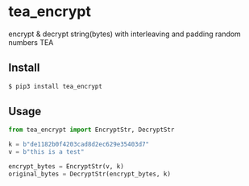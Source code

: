 # tea_encrypt

encrypt & decrypt string(bytes) with interleaving and padding random numbers TEA


## Install
   
```bash
$ pip3 install tea_encrypt
```

## Usage
```python
from tea_encrypt import EncryptStr, DecryptStr

k = b"de1182b0f4203cad8d2ec629e35403d7"
v = b"this is a test"

encrypt_bytes = EncryptStr(v, k)
original_bytes = DecryptStr(encrypt_bytes, k)
```
